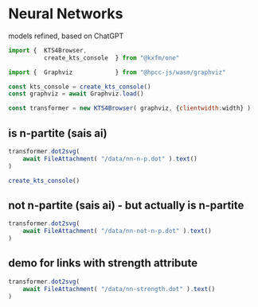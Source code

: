# Neural Networks
  
models refined, based on ChatGPT

```js
import {  KTS4Browser,
          create_kts_console  } from "@kxfm/one"

import {  Graphviz            } from "@hpcc-js/wasm/graphviz"

const kts_console = create_kts_console()
const graphviz = await Graphviz.load()
```

```js
const transformer = new KTS4Browser( graphviz, {clientwidth:width} )
```

<div class="card">

## is n-partite (sais ai)

```js 
transformer.dot2svg(
    await FileAttachment( "/data/nn-n-p.dot" ).text()
)
```
</div>

```js
create_kts_console()
```

<div class="card">

## not n-partite (sais ai) - but actually is n-partite

```js 
transformer.dot2svg(
    await FileAttachment( "/data/nn-not-n-p.dot" ).text()
)
```
</div>

<div class="card">

## demo for links with strength attribute

```js 
transformer.dot2svg(
    await FileAttachment( "/data/nn-strength.dot" ).text()
)
```
</div>
